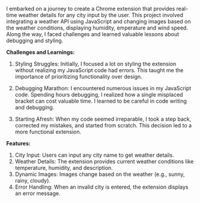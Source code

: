 I embarked on a journey to create a Chrome extension that provides real-time weather details for any city input by the user. This project involved integrating a weather API using JavaScript and changing images based on the weather conditions, displaying humidity, emperature and wind speed. Along the way, I faced challenges and learned valuable lessons about debugging and styling.

**Challenges and Learnings:**

1. Styling Struggles: Initially, I focused a lot on styling the extension without realizing my JavaScript code had errors. This taught me the importance of prioritizing functionality over design.

2. Debugging Marathon: I encountered numerous issues in my JavaScript code. Spending hours debugging, I realized how a single misplaced bracket can cost valuable time. I learned to be careful in code writing and debugging.

3. Starting Afresh: When my code seemed irreparable, I took a step back, corrected my mistakes, and started from scratch. This decision led to a more functional extension.


**Features:**

1. City Input: Users can input any city name to get weather details.
2. Weather Details: The extension provides current weather conditions like temperature, humidity, and description.
3. Dynamic Images: Images change based on the weather (e.g., sunny, rainy, cloudy).
4. Error Handling: When an invalid city is entered, the extension displays an error message.


